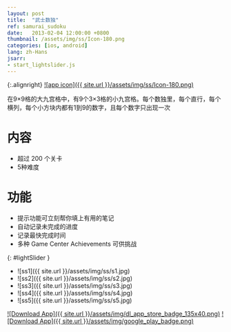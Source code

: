 ```yaml
---
layout: post
title:  "武士数独"
ref: samurai_sudoku
date:   2013-02-04 12:00:00 +0800
thumbnail: /assets/img/ss/Icon-180.png
categories: [ios, android]
lang: zh-Hans
jsarr:
- start_lightslider.js
---
```


{:.alignright}
[![app icon]({{ site.url }}/assets/img/ss/Icon-180.png)][app-link-1]

在9×9格的大九宫格中，有9个3×3格的小九宫格。每个数独里，每个直行，每个横列，每个小方块内都有1到9的数字，且每个数字只出现一次

# 内容
- 超过 200 个关卡
- 5种难度

# 功能
- 提示功能可立刻帮你填上有用的笔记
- 自动记录未完成的进度
- 记录最快完成时间
- 多种 Game Center Achievements 可供挑战


{: #lightSlider }
*   ![ss1]({{ site.url }}/assets/img/ss/s1.jpg)
*   ![ss2]({{ site.url }}/assets/img/ss/s2.jpg)
*   ![ss3]({{ site.url }}/assets/img/ss/s3.jpg)
*   ![ss4]({{ site.url }}/assets/img/ss/s4.jpg)
*   ![ss5]({{ site.url }}/assets/img/ss/s5.jpg)

[![Download App]({{ site.url }}/assets/img/dl_app_store_badge_135x40.png)][app-link-1]
[![Download App]({{ site.url }}/assets/img/google_play_badge.png)][app-link-a]

[app-link-1]: http://itunes.apple.com/app/id594421598
[app-link-a]: https://play.google.com/store/apps/details?id=com.stanleylam.samuraisudoku
